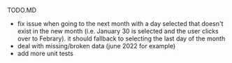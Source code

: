 TODO.MD
* fix issue when going to the next month with a day selected that doesn't exist in the new month (i.e. January 30 is selected and the user clicks over to Febrary). it should fallback to selecting the last day of the month
* deal with missing/broken data (june 2022 for example)
* add more unit tests
